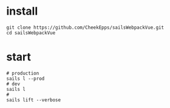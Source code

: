 # install
````
git clone https://github.com/CheekEpps/sailsWebpackVue.git
cd sailsWebpackVue
````
# start
````
# production
sails l --prod
# dev
sails l
# 
sails lift --verbose
````

